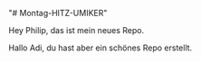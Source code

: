 "# Montag-HITZ-UMIKER" 

Hey Philip, das ist mein neues Repo.

Hallo Adi, du hast aber ein schönes Repo erstellt.

